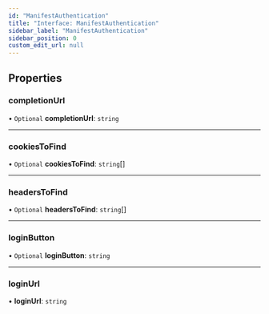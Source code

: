 ```yaml
---
id: "ManifestAuthentication"
title: "Interface: ManifestAuthentication"
sidebar_label: "ManifestAuthentication"
sidebar_position: 0
custom_edit_url: null
---
```


## Properties

### completionUrl

• `Optional` **completionUrl**: `string`

___

### cookiesToFind

• `Optional` **cookiesToFind**: `string`[]

___

### headersToFind

• `Optional` **headersToFind**: `string`[]

___

### loginButton

• `Optional` **loginButton**: `string`

___

### loginUrl

• **loginUrl**: `string`
